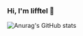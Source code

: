 ### Hi, I'm lifftel 👋



![Anurag's GitHub stats](https://github-readme-stats.vercel.app/api?username=anuraghazra&show_icons=true&theme=transparent)


